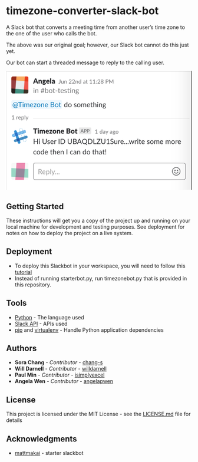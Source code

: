 # timezone-converter-slack-bot
A Slack bot that converts a meeting time from another user’s time zone to the one of the user who calls the bot. 

The above was our original goal; however, our Slack bot cannot do this just yet.

Our bot can start a threaded message to reply to the calling user. 

![bot replying](https://raw.githubusercontent.com/angelapwen/timezone-converter-slack-bot/master/threaded.png)

## Getting Started

These instructions will get you a copy of the project up and running on your local machine for development and testing purposes. See deployment for notes on how to deploy the project on a live system.

## Deployment

* To deploy this Slackbot in your workspace, you will need to follow this [tutorial](https://www.fullstackpython.com/blog/build-first-slack-bot-python.html)
* Instead of running starterbot.py, run timezonebot.py that is provided in this repository.

## Tools

* [Python](https://www.python.org/) - The language used
* [Slack API](https://api.slack.com/) - APIs used
* [pip](https://pypi.org/project/pip/) and [virtualenv](https://virtualenv.pypa.io/en/latest/userguide/) - Handle Python application dependencies

## Authors

* **Sora Chang** - *Contributor* - [chang-s](https://github.com/chang-s)
* **Will Darnell** - *Contributor* - [willdarnell](https://github.com/willdarnell)
* **Paul Min** - *Contributor* - [isimplyexcel](https://github.com/isimplyexcel)
* **Angela Wen** - *Contributor* - [angelapwen](https://github.com/angelapwen)

## License

This project is licensed under the MIT License - see the [LICENSE.md](LICENSE.md) file for details

## Acknowledgments

* [mattmakai](https://github.com/mattmakai/slack-starterbot) - starter slackbot

